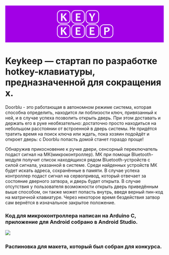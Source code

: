 ![](/logo_kk.png)
# Keykeep — стартап по разработке hotkey-клавиатуры, предназначенной для сокращения х.
Doorblu - это работающая в автономном режиме система, которая способна определить, находится ли поблизости ключ, привязанный к ней, и в случае успеха позволить открыть дверь. При этом доставать и держать его в руке необязательно: достаточно просто находиться на небольшом расстоянии от встроенной в дверь системы. Не придётся тратить время на поиск ключа или ждать, пока хозяин подойдёт и откроет дверь: c Doorblu попасть домой станет гораздо проще!

Обнаружив прикосновение к ручке двери, сенсорный переключатель подаст сигнал на МК(микроконтроллер). МК при помощи Bluetooth-модуля получит список находящихся рядом Bluetooth-устройств с силой сигнала, указанной в системе. Среди найденных устройств МК будет искать адреса, сохранённые в памяти. В случае успеха контроллер подаст сигнал на сервопривод, который отвечает за состояние дверного затвора, и дверь будет открыта. В случае отсутствия у пользователя возможности открыть дверь приведённым выше способом, он также может попасть внутрь, введя верный пин-код на матричной клавиатуре. Через некоторое время бездействия затвор сам вернётся в изначальное закрытое положение.

### Код для микроконтроллера написан на <b>Arduino C</b>, приложение для Android собрано в <b>Android Studio</b>.

![](/images/pins.png)
### Распиновка для макета, который был собран для конкурса.
